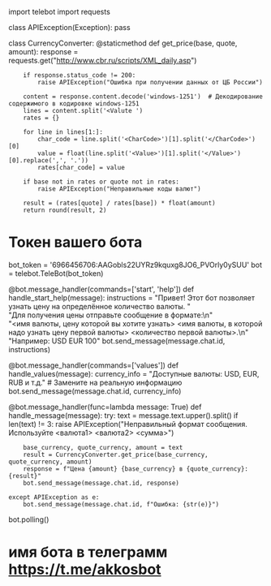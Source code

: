 import telebot
import requests

class APIException(Exception):
    pass

class CurrencyConverter:
    @staticmethod
    def get_price(base, quote, amount):
        response = requests.get("http://www.cbr.ru/scripts/XML_daily.asp")

        if response.status_code != 200:
            raise APIException("Ошибка при получении данных от ЦБ России")

        content = response.content.decode('windows-1251')  # Декодирование содержимого в кодировке windows-1251
        lines = content.split('<Valute ')
        rates = {}

        for line in lines[1:]:
            char_code = line.split('<CharCode>')[1].split('</CharCode>')[0]
            value = float(line.split('<Value>')[1].split('</Value>')[0].replace(',', '.'))
            rates[char_code] = value

        if base not in rates or quote not in rates:
            raise APIException("Неправильные коды валют")

        result = (rates[quote] / rates[base]) * float(amount)
        return round(result, 2)

# Токен вашего бота
bot_token = '6966456706:AAGobls22UYRz9kquxg8JO6_PVOrly0ySUU'
bot = telebot.TeleBot(bot_token)

@bot.message_handler(commands=['start', 'help'])
def handle_start_help(message):
    instructions = "Привет! Этот бот позволяет узнать цену на определённое количество валюты. " \
                   "Для получения цены отправьте сообщение в формате:\n" \
                   "<имя валюты, цену которой вы хотите узнать> <имя валюты, в которой надо узнать цену первой валюты> <количество первой валюты>.\n" \
                   "Например: USD EUR 100"
    bot.send_message(message.chat.id, instructions)

@bot.message_handler(commands=['values'])
def handle_values(message):
    currency_info = "Доступные валюты: USD, EUR, RUB и т.д."  # Замените на реальную информацию
    bot.send_message(message.chat.id, currency_info)

@bot.message_handler(func=lambda message: True)
def handle_message(message):
    try:
        text = message.text.upper().split()
        if len(text) != 3:
            raise APIException("Неправильный формат сообщения. Используйте <валюта1> <валюта2> <сумма>")

        base_currency, quote_currency, amount = text
        result = CurrencyConverter.get_price(base_currency, quote_currency, amount)
        response = f"Цена {amount} {base_currency} в {quote_currency}: {result}"
        bot.send_message(message.chat.id, response)

    except APIException as e:
        bot.send_message(message.chat.id, f"Ошибка: {str(e)}")

bot.polling()


# имя бота в телеграмм https://t.me/akkosbot
